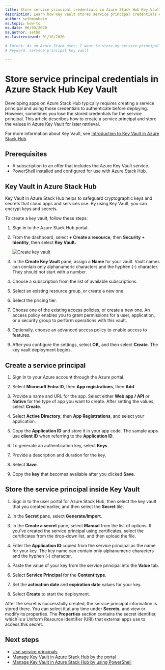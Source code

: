 ```yaml
---
title: Store service principal credentials in Azure Stack Hub Key Vault 
description: Learn how Key Vault stores service principal credentials on Azure Stack Hub
author: sethmanheim
ms.topic: how-to
ms.date: 06/09/2020
ms.author: sethm
ms.lastreviewed: 01/16/2020

# Intent: As an Azure Stack user, I want to store my service principal credentials in Key Vault so I can later retrieve them. 
# Keyword: service principal key vault

---
```



# Store service principal credentials in Azure Stack Hub Key Vault

Developing apps on Azure Stack Hub typically requires creating a service principal and using those credentials to authenticate before deploying. However, sometimes you lose the stored credentials for the service principal. This article describes how to create a service principal and store the values in Azure Key Vault for later retrieval.

For more information about Key Vault, see [Introduction to Key Vault in Azure Stack Hub](azure-stack-key-vault-intro.md).

## Prerequisites

- A subscription to an offer that includes the Azure Key Vault service.
- PowerShell installed and configured for use with Azure Stack Hub.

## Key Vault in Azure Stack Hub

Key Vault in Azure Stack Hub helps to safeguard cryptographic keys and secrets that cloud apps and services use. By using Key Vault, you can encrypt keys and secrets.

To create a key vault, follow these steps:

1. Sign in to the Azure Stack Hub portal.

2. From the dashboard, select **+ Create a resource**, then **Security + Identity**, then select **Key Vault.**

   ![Create key vault](media/azure-stack-key-vault-store-credentials/create-key-vault.png)

3. In the **Create Key Vault** pane, assign a **Name** for your vault. Vault names can contain only alphanumeric characters and the hyphen (-) character. They should not start with a number.

4. Choose a subscription from the list of available subscriptions.

5. Select an existing resource group, or create a new one.

6. Select the pricing tier.

7. Choose one of the existing access policies, or create a new one. An access policy enables you to grant permissions for a user, application, or a security group to perform operations with this vault.

8. Optionally, choose an advanced access policy to enable access to features.

9. After you configure the settings, select **OK**, and then select **Create**. The key vault deployment begins.

## Create a service principal

1. Sign in to your Azure account through the Azure portal.

2. Select **Microsoft Entra ID**, then **App registrations**, then **Add**.

3. Provide a name and URL for the app. Select either **Web app / API** or **Native** for the type of app you want to create. After setting the values, select **Create**.

4. Select **Active Directory**, then **App Registrations**, and select your application.

5. Copy the **Application ID** and store it in your app code. The sample apps use **client ID** when referring to the **Application ID**.

6. To generate an authentication key, select **Keys**.

7. Provide a description and duration for the key.

8. Select **Save**.

9. Copy the **key** that becomes available after you clicked **Save**.

## Store the service principal inside Key Vault

1. Sign in to the user portal for Azure Stack Hub, then select the key vault that you created earlier, and then select the **Secret** tile.

2. In the **Secret** pane, select **Generate/Import**.

3. In the **Create a secret** pane, select **Manual** from the list of options. If you've created the service principal using certificates, select the certificates from the drop-down list, and then upload the file.

4. Enter the **Application ID** copied from the service principal as the name for your key. The key name can contain only alphanumeric characters and the hyphen (-) character.

5. Paste the value of your key from the service principal into the **Value** tab.

6. Select **Service Principal** for the **Content type**.

7. Set the **activation date** and **expiration date** values for your key.

8. Select **Create** to start the deployment.

After the secret is successfully created, the service principal information is stored there. You can select it at any time under **Secrets**, and view or modify its properties. The **Properties** section contains the secret identifier, which is a Uniform Resource Identifier (URI) that external apps use to access this secret.

## Next steps

- [Use service principals](../operator/give-app-access-to-resources.md)
- [Manage Key Vault in Azure Stack Hub by the portal](azure-stack-key-vault-manage-portal.md)  
- [Manage Key Vault in Azure Stack Hub by using PowerShell](azure-stack-key-vault-manage-powershell.md)
